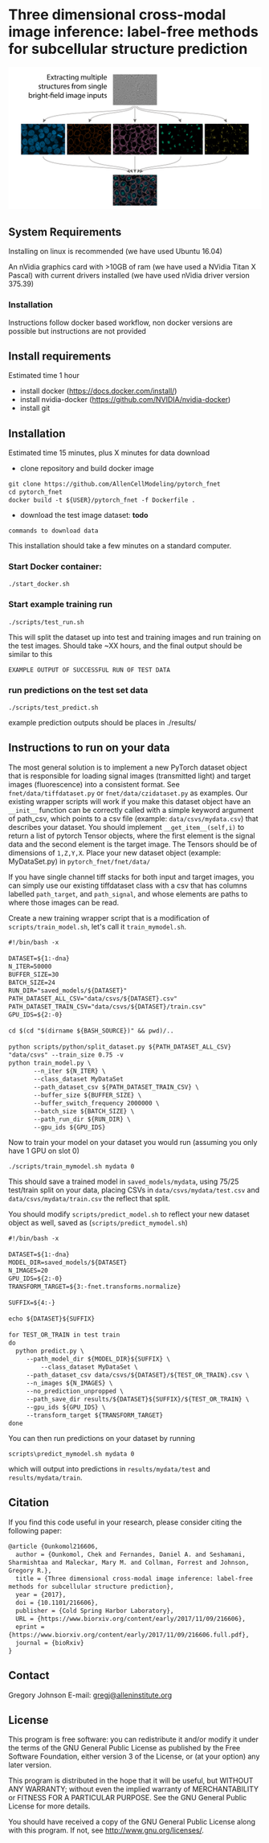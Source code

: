 Three dimensional cross-modal image inference: label-free methods for subcellular structure prediction
===============================

![Model](doc/PredictingStructures-1.jpg?raw=true "Model Architecture")

## System Requirements
Installing on linux is recommended (we have used Ubuntu 16.04)

An nVidia graphics card with >10GB of ram (we have used a NVidia Titan X Pascal) with current drivers installed (we have used nVidia driver version 375.39)

### Installation
Instructions follow docker based workflow, non docker versions are possible but instructions are not provided

## Install requirements
Estimated time 1 hour
 - install docker (https://docs.docker.com/install/)
 - install nvidia-docker (https://github.com/NVIDIA/nvidia-docker)
 - install git

## Installation
Estimated time 15 minutes, plus X minutes for data download
 - clone repository and build docker image
```
git clone https://github.com/AllenCellModeling/pytorch_fnet
cd pytorch_fnet
docker build -t ${USER}/pytorch_fnet -f Dockerfile .
```
 - download the test image dataset: **todo**
 
```
commands to download data
```

This installation should take a few minutes on a standard computer.
### Start Docker container:  
```
./start_docker.sh
```
### Start example training run
```
./scripts/test_run.sh
```
This will split the dataset up into test and training images and run training on the test images. 
Should take ~XX hours, and the final output should be similar to this
```
EXAMPLE OUTPUT OF SUCCESSFUL RUN OF TEST DATA
```

### run predictions on the test set data
```
./scripts/test_predict.sh
```
example prediction outputs should be places in ./results/

## Instructions to run on your data
The most general solution is to implement a new PyTorch dataset object that is responsible for loading signal images (transmitted light) and target images (fluorescence) into a consistent format. See `fnet/data/tiffdataset.py` or `fnet/data/czidataset.py` as examples.  Our existing wrapper scripts will work if you make this dataset object have an `__init__` function can be correctly called with a simple keyword argument of path_csv, which points to a csv file (example: `data/csvs/mydata.csv`) that describes your dataset. You should implement `__get_item__(self,i)` to return a list of pytorch Tensor objects, where the first element is the signal data and the second element is the target image.  The Tensors should be of dimensions of `1,Z,Y,X`.  Place your new dataset object (example: MyDataSet.py) in `pytorch_fnet/fnet/data/`

If you have single channel tiff stacks for both input and target images, you can simply use our existing tiffdataset class with a csv that has columns labelled `path_target`, and `path_signal`, and whose elements are paths to where those images can be read.

Create a new training wrapper script that is a modification of `scripts/train_model.sh`, let's call it `train_mymodel.sh`.

```
#!/bin/bash -x

DATASET=${1:-dna}
N_ITER=50000
BUFFER_SIZE=30
BATCH_SIZE=24
RUN_DIR="saved_models/${DATASET}"
PATH_DATASET_ALL_CSV="data/csvs/${DATASET}.csv"
PATH_DATASET_TRAIN_CSV="data/csvs/${DATASET}/train.csv"
GPU_IDS=${2:-0}

cd $(cd "$(dirname ${BASH_SOURCE})" && pwd)/..

python scripts/python/split_dataset.py ${PATH_DATASET_ALL_CSV} "data/csvs" --train_size 0.75 -v
python train_model.py \
       --n_iter ${N_ITER} \
       --class_dataset MyDataSet
       --path_dataset_csv ${PATH_DATASET_TRAIN_CSV} \
       --buffer_size ${BUFFER_SIZE} \
       --buffer_switch_frequency 2000000 \
       --batch_size ${BATCH_SIZE} \
       --path_run_dir ${RUN_DIR} \
       --gpu_ids ${GPU_IDS}
```
Now to train your model on your dataset you would run (assuming you only have 1 GPU on slot 0)

```
./scripts/train_mymodel.sh mydata 0
```
This should save a trained model in `saved_models/mydata`, using 75/25 test/train split on your data, placing CSVs in `data/csvs/mydata/test.csv` and `data/csvs/mydata/train.csv` the reflect that split.  

You should modify `scripts/predict_model.sh` to reflect your new dataset object as well, saved as (`scripts/predict_mymodel.sh`)

```
#!/bin/bash -x

DATASET=${1:-dna}
MODEL_DIR=saved_models/${DATASET}
N_IMAGES=20
GPU_IDS=${2:-0}
TRANSFORM_TARGET=${3:-fnet.transforms.normalize}

SUFFIX=${4:-}

echo ${DATASET}${SUFFIX}

for TEST_OR_TRAIN in test train
do
  python predict.py \
	 --path_model_dir ${MODEL_DIR}${SUFFIX} \
         --class_dataset MyDataSet \
	 --path_dataset_csv data/csvs/${DATASET}/${TEST_OR_TRAIN}.csv \
	 --n_images ${N_IMAGES} \
	 --no_prediction_unpropped \
	 --path_save_dir results/${DATASET}${SUFFIX}/${TEST_OR_TRAIN} \
	 --gpu_ids ${GPU_IDS} \
	 --transform_target ${TRANSFORM_TARGET}
done
```
You can then run predictions on your dataset by running

```
scripts\predict_mymodel.sh mydata 0 
```
which will output into predictions in `results/mydata/test` and `results/mydata/train`.

## Citation
If you find this code useful in your research, please consider citing the following paper:

    @article {Ounkomol216606,
      author = {Ounkomol, Chek and Fernandes, Daniel A. and Seshamani, Sharmishtaa and Maleckar, Mary M. and Collman, Forrest and Johnson, Gregory R.},
      title = {Three dimensional cross-modal image inference: label-free methods for subcellular structure prediction},
      year = {2017},
      doi = {10.1101/216606},
      publisher = {Cold Spring Harbor Laboratory},
      URL = {https://www.biorxiv.org/content/early/2017/11/09/216606},
      eprint = {https://www.biorxiv.org/content/early/2017/11/09/216606.full.pdf},
      journal = {bioRxiv}
    }

## Contact
Gregory Johnson
E-mail: gregj@alleninstitute.org

## License
This program is free software: you can redistribute it and/or modify
it under the terms of the GNU General Public License as published by
the Free Software Foundation, either version 3 of the License, or
(at your option) any later version.

This program is distributed in the hope that it will be useful,
but WITHOUT ANY WARRANTY; without even the implied warranty of
MERCHANTABILITY or FITNESS FOR A PARTICULAR PURPOSE.  See the
GNU General Public License for more details.

You should have received a copy of the GNU General Public License
along with this program.  If not, see <http://www.gnu.org/licenses/>.
